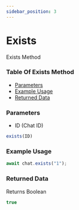 ```yaml
---
sidebar_position: 3
---
```


# Exists

Exists Method

### Table Of Exists Method

- [Parameters](#parameters)
- [Example Usage](#example-usage)
- [Returned Data](#returned-data)

### Parameters
- ID (Chat ID)
```js
exists(ID)
```

### Example Usage
```js
await chat.exists("1");
```

### Returned Data
Returns Boolean
```js
true
```